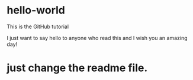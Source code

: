 # hello-world
This is the GitHub tutorial

I just want to say hello to anyone who read this and I wish you an amazing day!

# just change the readme file.
